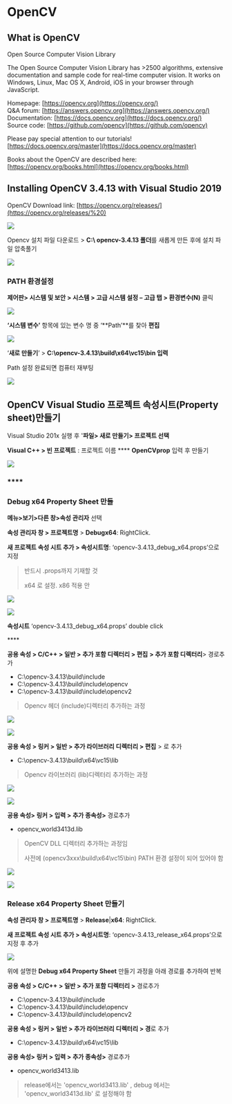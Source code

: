 # OpenCV

## What is OpenCV

Open Source Computer Vision Library

The Open Source Computer Vision Library has &gt;2500 algorithms, extensive documentation and sample code for real-time computer vision. It works on Windows, Linux, Mac OS X, Android, iOS in your browser through JavaScript.

Homepage: [https://opencv.org](https://opencv.org/)  
Q&A forum: [https://answers.opencv.org](https://answers.opencv.org/)  
Documentation: [https://docs.opencv.org](https://docs.opencv.org/)  
Source code: [https://github.com/opencv](https://github.com/opencv)

Please pay special attention to our tutorials! [https://docs.opencv.org/master](https://docs.opencv.org/master)

Books about the OpenCV are described here: [https://opencv.org/books.html](https://opencv.org/books.html)

### 

## Installing OpenCV 3.4.13  with Visual Studio 2019

OpenCV Download link: [https://opencv.org/releases/](https://opencv.org/releases/%20)

![](../../.gitbook/assets/image%20%281%29.png)

Opencv 설치 파일 다운로드 &gt;   **C:\ opencv-3.4.13 폴더**를 새롭게 만든 후에  설치 파일 압축풀기

![](../../.gitbook/assets/image%20%2820%29.png)



### **PATH 환경설정**

**제어판&gt; 시스템 및 보안 &gt; 시스템 &gt;  고급 시스템 설정 – 고급 탭 &gt;  환경변수\(N\)**  클릭

![](../../.gitbook/assets/image%20%2826%29.png)

**‘시스템 변수’** 항목에 있는 변수 명 중 ‘**Path’**를 찾아  **편집**

![](../../.gitbook/assets/image%20%2814%29.png)

‘**새로 만들기**’ &gt;   **C:\opencv-3.4.13\build\x64\vc15\bin    입력**

Path 설정 완료되면 컴퓨터 재부팅

![](../../.gitbook/assets/image.png)

## OpenCV  Visual Studio 프로젝트 속성시트\(Property sheet\)만들기

Visual Studio 201x 실행 후 '**파일&gt; 새로 만들기&gt; 프로젝트 선택**

**Visual C++ &gt; 빈 프로젝트** : 프로젝트 이름 **** **OpenCVprop** 입력 후 만들기

![](../../.gitbook/assets/image%20%2822%29.png)

### \*\*\*\*

### **Debug x64 Property Sheet  만들**

**메뉴&gt;보기&gt;다른 창&gt;속성 관리자** 선택

**속성 관리자 창 &gt; 프로젝트명** &gt; **Debugx64**: RightClick.

**새 프로젝트 속성 시트 추가 &gt; 속성시트명**: ‘opencv-3.4.13\_debug\_x64.props’으로 지정 

> 반드시 .props까지 기재할 것
>
> x64 로 설정.  x86 적용 안

![](../../.gitbook/assets/image%20%2835%29.png)

![](../../.gitbook/assets/image%20%2815%29.png)

 **속성시트** ‘opencv-3.4.13\_debug\_x64.props’ double click

\*\*\*\*

**공용 속성 &gt; C/C++ &gt; 일반 &gt; 추가 포함 디렉터리 &gt; 편집** **&gt; 추가 포함 디렉터리**&gt; 경로추가

* C:\opencv-3.4.13\build\include 
* C:\opencv-3.4.13\build\include\opencv
* C:\opencv-3.4.13\build\include\opencv2

> Opencv 헤더 \(include\)디렉터리 추가하는 과정

![](../../.gitbook/assets/image%20%2839%29.png)

![](../../.gitbook/assets/image%20%2810%29.png)

**공용 속성 &gt; 링커 &gt; 일반 &gt; 추가 라이브러리 디렉터리 &gt; 편집** &gt; 로 추가

* C:\opencv-3.4.13\build\x64\vc15\lib

> Opencv  라이브러리  \(lib\)디렉터리 추가하는 과정

![](../../.gitbook/assets/image%20%2812%29.png)

![](../../.gitbook/assets/image%20%282%29.png)

**공용 속성&gt; 링커 &gt; 입력 &gt; 추가 종속성&gt;**  경로추가

* opencv\_world3413d.lib

> OpenCV DLL 디렉터리 추가하는 과정임
>
> 사전에 \(opencv3xxx\build\x64\vc15\bin\)  PATH 환경 설정이 되어 있어야 함

![](../../.gitbook/assets/image%20%2830%29.png)

![](../../.gitbook/assets/image%20%2825%29.png)

### **Release x64 Property Sheet 만들기**

**속성 관리자 창 &gt; 프로젝트명** &gt; **Release**\|**x64**: RightClick.

**새 프로젝트 속성 시트 추가 &gt; 속성시트명**: ‘opencv-3.4.13\_release\_x64.props’으로 지정 후 추가

![](../../.gitbook/assets/image%20%2817%29.png)



위에 설명한 **Debug x64 Property Sheet** 만들기 과정을 아래 경로를 추가하여 반복

**공용 속성 &gt; C/C++ &gt; 일반 &gt; 추가 포함 디렉터리 &gt;** 경로추가

* C:\opencv-3.4.13\build\include 
* C:\opencv-3.4.13\build\include\opencv
* C:\opencv-3.4.13\build\include\opencv2

**공용 속성 &gt; 링커 &gt; 일반 &gt; 추가 라이브러리 디렉터리 &gt; 경**로 추가

* C:\opencv-3.4.13\build\x64\vc15\lib

**공용 속성&gt; 링커 &gt; 입력 &gt; 추가 종속성&gt;** 경로추가

* opencv\_world3413.lib

> release에서는 'opencv\_world3413.lib' , debug 에서는 'opencv\_world3413d.lib' 로 설정해야 함

## 


